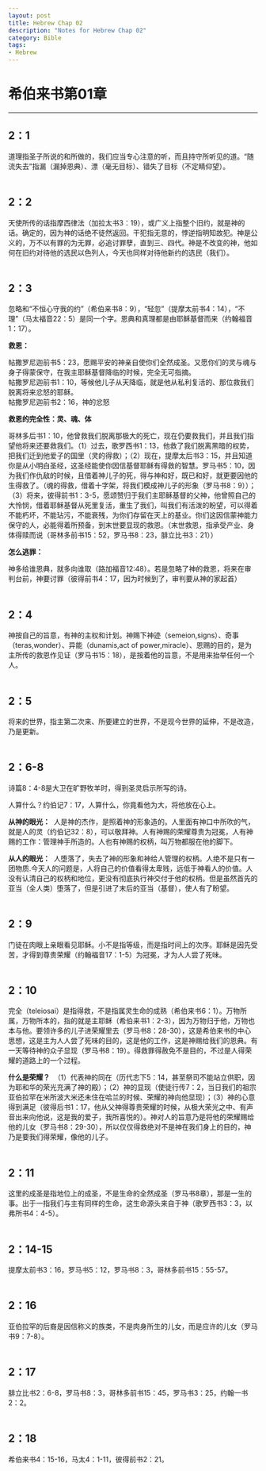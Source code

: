 ```yaml
--- 
layout: post
title: Hebrew Chap 02
description: "Notes for Hebrew Chap 02"
category: Bible
tags: 
- Hebrew
---
```


# 希伯来书第01章

----------------

## 2：1<br>

道理指圣子所说的和所做的，我们应当专心注意的听，而且持守所听见的道。“随流失去”指漏（漏掉恩典）、漂（毫无目标）、错失了目标（不定睛仰望）。<br><br>

## 2：2<br>

天使所传的话指摩西律法（加拉太书3：19），或广义上指整个旧约，就是神的话。确定的，因为神的话绝不徒然返回。干犯指无意的，悖逆指明知故犯。神是公义的，万不以有罪的为无罪，必追讨罪孽，直到三、四代。神是不改变的神，他如何在旧约对待他的选民以色列人，今天也同样对待他新约的选民（我们）。<br><br>

## 2：3<br>

忽略和“不恒心守我的约”（希伯来书8：9），“轻忽”（提摩太前书4：14），“不理”（马太福音22：5）是同一个字。恩典和真理都是由耶稣基督而来（约翰福音1：17）。<br>

**救恩：**<br>

帖撒罗尼迦前书5：23，愿赐平安的神亲自使你们全然成圣。又愿你们的灵与魂与身子得蒙保守，在我主耶稣基督降临的时候，完全无可指摘。<br>
帖撒罗尼迦前书1：10，等候他儿子从天降临，就是他从私利复活的、那位救我们脱离将来忿怒的耶稣。<br>
帖撒罗尼迦前书2：16，神的忿怒<br>

**救恩的完全性：灵、魂、体**<br>

哥林多后书1：10，他曾救我们脱离那极大的死亡，现在仍要救我们，并且我们指望他将来还要救我们。（1）过去，歌罗西书1：13，他救了我们脱离黑暗的权势，把我们迁到他爱子的国里（灵的得救）；（2）现在，提摩太后书3：15，并且知道你是从小明白圣经，这圣经能使你因信基督耶稣有得救的智慧。罗马书5：10，因为我们作仇敌的时候，且借着神儿子的死，得与神和好，既已和好，就更要因他的生得救了。（魂的得救，借着十字架，将我们模成神儿子的形象（罗马书8：9））；（3）将来，彼得前书1：3-5，愿颂赞归于我们主耶稣基督的父神，他曾照自己的大怜悯，借着耶稣基督从死里复活，重生了我们，叫我们有活泼的盼望，可以得着不能朽坏，不能玷污，不能衰残，为你们存留在天上的基业。你们这因信蒙神能力保守的人，必能得着所预备，到末世要显现的救恩。（末世救恩，指承受产业、身体得赎而说（哥林多前书15：52，罗马书8：23，腓立比书3：21））<br>

**怎么逃罪：**<br>

神多给谁恩典，就多向谁取（路加福音12:48）。若是忽略了神的救恩，将来在审判台前，神要讨罪（彼得前书4：17，因为时候到了，审判要从神的家起首）<br><br>

## 2：4<br>

神按自己的旨意，有神的主权和计划。神赐下神迹（semeion,signs）、奇事（teras,wonder）、异能（dunamis,act of power,miracle）、恩赐的目的，是为主所传的救恩作见证（罗马书15：18），是按着他的旨意，不是用来抬举任何一个人。<br><br>

## 2：5<br>

将来的世界，指主第二次来、所要建立的世界，不是现今世界的延伸，不是改造，乃是更新。<br><br>

## 2：6-8<br>

诗篇8：4-8是大卫在旷野牧羊时，得到圣灵启示所写的诗。<br>

人算什么？约伯记7：17，人算什么，你竟看他为大，将他放在心上。<br>

**从神的眼光：** &nbsp;人是神的杰作，是照着神的形象造的。人里面有神口中所吹的气，就是人的灵（约伯记32：8），可以敬拜神。人有神赐的荣耀尊贵为冠冕，人有神赐的工作：管理神手所造的。人也有神赐的权柄，叫万物都服在他的脚下。<br>

**从人的眼光：** &nbsp;人堕落了，失去了神的形象和神给人管理的权柄。人绝不是只有一团物质.今天人的问题是，人将自己的价值看得太卑贱，远低于神看人的价值。人没有认清自己的权柄和地位，更没有彻底执行神交付于他的权柄。但是虽然首先的亚当（全人类）堕落了，但是引进了末后的亚当（基督），使人有了盼望。<br><br>

## 2：9<br>

门徒在肉眼上亲眼看见耶稣。小不是指等级，而是指时间上的次序。耶稣是因先受苦，才得到尊贵荣耀（约翰福音17：1-5）为冠冕，才为人人尝了死味。<br><br>

## 2：10<br>

完全（teleiosai）是指得救，不是指属灵生命的成熟（希伯来书6：1）。万物所属，万物所本的，指的就是主耶稣（希伯来书1：2-3），因为万物归于他，万物也本与他。要领许多的儿子进荣耀里去（罗马书8：28-30），这是希伯来书的中心思想，这是主为人人尝了死味的目的，这是他的工作，这是神赐给我们的恩典。有一天等待神的众子显现（罗马书8：19）。得救罪得赦免不是目的，不过是人得荣耀的道路上的一个过程。<br>

**什么是荣耀？** &nbsp;（1）代表神的同在（历代志下5：14，甚至祭司不能站立供职，因为耶和华的荣光充满了神的殿）；（2）神的显现（使徒行传7：2，当日我们的祖宗亚伯拉罕在米所波大米还未住在哈兰的时候、荣耀的神向他显现）；（3）神的心意得到满足（彼得后书1：17，他从父神得尊贵荣耀的时候，从极大荣光之中、有声音出来向他说，这是我的爱子，我所喜悦的）。神对人的旨意乃是将他的荣耀赐给他的儿女（罗马书8：29-30），所以仅仅得救绝对不是神在我们身上的目的，神乃是要我们得荣耀，像他的儿子。<br><br>

## 2：11<br>

这里的成圣是指地位上的成圣，不是生命的全然成圣（罗马书8章），那是一生的事。出于一指我们与主有同样的生命，这生命源头来自于神（歌罗西书3：3，以弗所书4：4-5）。<br><br>

## 2：14-15<br>

提摩太前书3：16，罗马书5：12，罗马书8：3，哥林多前书15：55-57。<br><br>

## 2：16<br>

亚伯拉罕的后裔是因信称义的族类，不是肉身所生的儿女，而是应许的儿女（罗马书9：7-8）。<br><br>

## 2：17<br>

腓立比书2：6-8，罗马书8：3，哥林多前书15：45，罗马书3：25，约翰一书2：2。<br><br>

## 2：18<br>

希伯来书4：15-16，马太4：1-11，彼得前书2：21。
